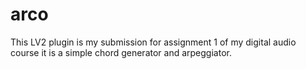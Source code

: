 # arco
This LV2 plugin is my submission for assignment 1 of my digital audio course it is a simple chord generator and arpeggiator.